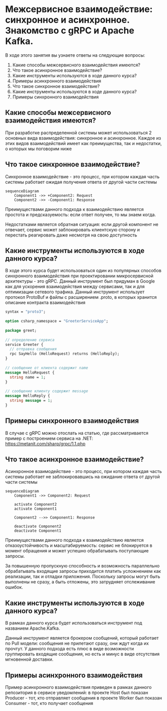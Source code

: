 # Межсервисное взаимодействие: синхронное и асинхронное. Знакомство с gRPC и Apache Kafka.

В ходе этого занятия вы узнаете ответы на следующие вопросы:

1. Какие способы межсервисного взаимодействия имеются?
2. Что такое асинхронное взаимодействие?
3. Какие инструменты используются в ходе данного курса?
4. Примеры асинхронного взаимодействия
5. Что такое синхронное взаимодействие?
6. Какие инструменты используются в ходе данного курса?
7. Примеры синхронного взаимодействия

## Какие способы межсервисного взаимодействия имеются?

При разработке распределенной системы может использоваться 2 основных вида взаимодействия: синхронное и асинхронное.
Каждое из этих видов взаимодействий имеет как преимущества, так и недостатки, о которых мы поговорим ниже

## Что такое синхронное взаимодействие?

Синхронное взаимодействие - это процесс, при котором каждая часть системы работает
ожидая получения ответа от другой части системы

```mermaid
sequenceDiagram
    Component1 ->> +Component2: Request
    Component2 ->> -Component1: Response
```

Преимуществами данного подхода к взаимодействию является простота и предсказуемость: если ответ получен, то мы знаем когда.

Недостатками является обратная ситуация: если другой компонент не отвечает, сервис может заблокировать клиентскую сторону и перестать реагировать
даже несмотря на свою доступность

## Какие инструменты используются в ходе данного курса?

В ходе этого курса будет использоваться один из популярных способов синхронного взаимодействия при проектировании 
микросервисной архитектуры - это gRPC. Данный инструмент был придуман в Google как для ускорения взаимодействия между сервисами,
так и для оптимизации сетевого трафика. Данный инструмент использует протокол ProtoBuf и файлы с расширением .proto, в которых хранится
описание контракта взаимодействия
```protobuf
syntax = "proto3";
 
option csharp_namespace = "GreeterServiceApp";
 
package greet;
 
// определение сервиса
service Greeter {
  // отправка сообщения
  rpc SayHello (HelloRequest) returns (HelloReply);
}
 
// сообщение от клиента содержит name
message HelloRequest {
  string name = 1;
}
 
// сообщение клиенту содержит message
message HelloReply {
  string message = 1;
}
```

## Примеры синхронного взаимодействия

В случае с gRPC можно отослать на статью, где рассматривается пример с построением сервиса на .NET: https://metanit.com/sharp/grpc/1.1.php

## Что такое асинхронное взаимодействие?

Асинхронное взаимодействие - это процесс, при котором каждая часть системы работает
не заблокировавшись на ожидание ответа от другой части системы

```mermaid
sequenceDiagram
    Component1 ->> Component2: Request
    
    activate Component2
    activate Component1
    
    Component2 -->> Component1: Response
    
    deactivate Component2
    deactivate Component1
```

Преимуществами данного подхода к взаимодействию является отказоустойчивость и масштабируемость: 
сервис не блокируется в момент обращения и может успешно обрабатывать поступающие запросы.

За повышенную пропускную способность и возможность параллельно обрабатывать входящие запросы приходится платить усложнением как
реализации, так и отладки приложения. Поскольку запросы могут быть выполнены не сразу, а быть отложены, это затрудняет отслеживание ошибок.

## Какие инструменты используются в ходе данного курса?

В рамках данного курса будет использоваться инструмент под названием Apache.Kafka. 

Данный инструмент является брокером сообщений, который работает по Pull модели: сообщения не прилетают сразу, они ждут когда их прочтут.
У данного подхода есть плюс в виде возможности группировать входящие сообщения, но есть и минус в виде отсутствия мгновенной доставки.

## Примеры асинхронного взаимодействия

Пример асинхронного взаимодействия приведен в рамках данного репозитория в сервисе уведомлений: 
в проекте Host был показан Producer - тот, кто отправляет сообщения
в проекте Worker был показан Consumer - тот, кто получает сообщения